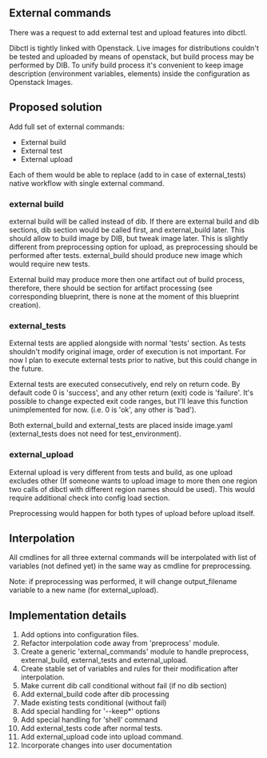 External commands
-------------------------

There was a request to add external test and upload
features into dibctl.

Dibctl is tightly linked with Openstack. Live images
for distributions couldn't be tested and uploaded
by means of openstack, but build process may be performed
by DIB. To unify build process it's convenient to
keep image description (environment variables, elements)
inside the configuration as Openstack Images.

## Proposed solution
Add full set of external commands:
- External build
- External test
- External upload

Each of them would be able to replace (add to in case of
  external_tests) native workflow with single external command.

### external build
external build will be called instead of dib. If there are
external build and dib sections, dib section would be called
first, and external_build later. This should allow to build
image by DIB, but tweak image later. This is slightly different
from preprocessing option for upload, as preprocessing should
be performed after tests. external_build should produce new
image which would require new tests.

External build may produce more then one artifact out of build
process, therefore, there should be section for artifact processing (see corresponding blueprint, there is none at
the moment of this blueprint creation).

### external_tests
External tests are applied alongside with normal 'tests'
section. As tests shouldn't modify original image,
order of execution is not important. For now I plan to execute
external tests prior to native, but this could change in the future.

External tests are executed consecutively, end rely on
return code. By default code 0 is 'success', and any other
return (exit) code is 'failure'. It's possible to change
expected exit code ranges, but I'll leave this function
unimplemented for now. (i.e. 0 is 'ok', any other is 'bad').

Both external_build and external_tests are placed inside
image.yaml (external_tests does not need for test_environment).

### external_upload
External upload is very different from tests and build,
as one upload excludes other (If someone wants to upload
image to more then one region two calls of dibctl with different region names should be used).
This would require additional check into config load
section.

Preprocessing would happen for both types of upload before
upload itself.

## Interpolation

All cmdlines for all three external commands will be
interpolated with list of variables (not defined yet) in
the same way as cmdline for preprocessing.

Note: if preprocessing was performed, it will change
output_filename variable to a new name (for external_upload).

## Implementation details
1. Add options into configuration files.
2. Refactor interpolation code away from 'preprocess' module.
3. Create a generic 'external_commands' module to handle
   preprocess, external_build, external_tests and external_upload.
4. Create stable set of variables and rules for their modification after interpolation.
5. Make current dib call conditional without fail (if no dib section)
5. Add external_build code after dib processing
6. Made existing tests conditional (without fail)
7. Add special handling for '--keep*' options
8. Add special handling for 'shell' command
9. Add external_tests code after normal tests.
10. Add external_upload code into upload command.
11. Incorporate changes into user documentation
